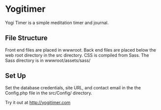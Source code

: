 # Yogitimer

Yogi Timer is a simple meditation timer and journal.

## File Structure

Front end files are placed in wwwroot.
Back end files are placed below the web root directory in the src directory.
CSS is compiled from Sass. The Sass directory is in wwwroot/assets/sass/

## Set Up

Set the database credentials, site URL, and contact email in the the Config.php file in the src/Config/ directory. 

Try it out at http://yogitimer.com